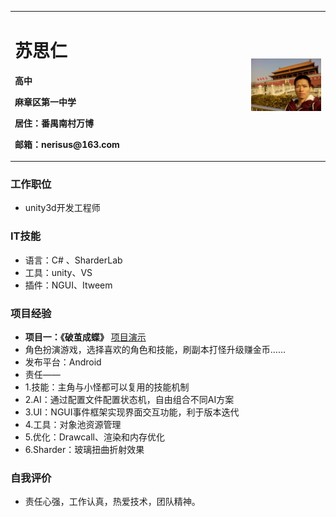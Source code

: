 <table border="0">
  <tr>
    <td width="75%">
      <h1>苏思仁</h1>
      <p><b>高中</b></p>
      <p><b>麻章区第一中学</b></p>
      <p><b>居住：番禺南村万博</b></p>
      <p><b>邮箱：nerisus@163.com</b></p>
    </td>
    <td width="25%">
      <img src="/nerisus_head.jpg" width="100%">
    </td>
  </tr>
</table>

### 工作职位
- unity3d开发工程师

### IT技能
- 语言：C# 、SharderLab
- 工具：unity、VS
- 插件：NGUI、Itweem

### 项目经验
- **项目一：《破茧成蝶》**
<a href="/butterfly/index.html">项目演示</a>
- 角色扮演游戏，选择喜欢的角色和技能，刷副本打怪升级赚金币……
- 发布平台：Android
- 责任——
- 1.技能：主角与小怪都可以复用的技能机制
- 2.AI：通过配置文件配置状态机，自由组合不同AI方案
- 3.UI：NGUI事件框架实现界面交互功能，利于版本迭代
- 4.工具：对象池资源管理
- 5.优化：Drawcall、渲染和内存优化
- 6.Sharder：玻璃扭曲折射效果

### 自我评价
- 责任心强，工作认真，热爱技术，团队精神。
